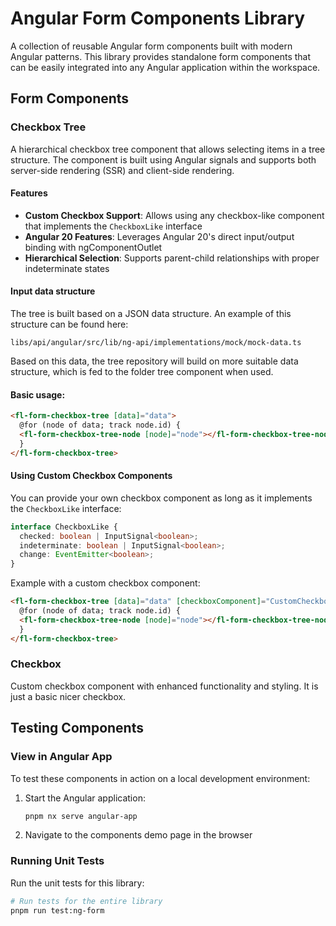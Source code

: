 # Angular Form Components Library

A collection of reusable Angular form components built with modern Angular patterns. This library provides standalone form components that can be easily integrated into any Angular application within the workspace.

## Form Components

### Checkbox Tree

A hierarchical checkbox tree component that allows selecting items in a tree structure. The component is built using Angular signals and supports both server-side rendering (SSR) and client-side rendering.

#### Features

- **Custom Checkbox Support**: Allows using any checkbox-like component that implements the `CheckboxLike` interface
- **Angular 20 Features**: Leverages Angular 20's direct input/output binding with ngComponentOutlet
- **Hierarchical Selection**: Supports parent-child relationships with proper indeterminate states

#### Input data structure

The tree is built based on a JSON data structure. An example of this structure can be found here:

`libs/api/angular/src/lib/ng-api/implementations/mock/mock-data.ts`

Based on this data, the tree repository will build on more suitable data structure, which is fed to the folder tree component when used.

#### Basic usage:

```html
<fl-form-checkbox-tree [data]="data">
  @for (node of data; track node.id) {
  <fl-form-checkbox-tree-node [node]="node"></fl-form-checkbox-tree-node>
  }
</fl-form-checkbox-tree>
```

#### Using Custom Checkbox Components

You can provide your own checkbox component as long as it implements the `CheckboxLike` interface:

```typescript
interface CheckboxLike {
  checked: boolean | InputSignal<boolean>;
  indeterminate: boolean | InputSignal<boolean>;
  change: EventEmitter<boolean>;
}
```

Example with a custom checkbox component:

```html
<fl-form-checkbox-tree [data]="data" [checkboxComponent]="CustomCheckbox">
  @for (node of data; track node.id) {
  <fl-form-checkbox-tree-node [node]="node"></fl-form-checkbox-tree-node>
  }
</fl-form-checkbox-tree>
```

### Checkbox

Custom checkbox component with enhanced functionality and styling. It is just a basic nicer checkbox.

## Testing Components

### View in Angular App

To test these components in action on a local development environment:

1. Start the Angular application:
   ```bash
   pnpm nx serve angular-app
   ```
2. Navigate to the components demo page in the browser

### Running Unit Tests

Run the unit tests for this library:

```bash
# Run tests for the entire library
pnpm run test:ng-form
```
